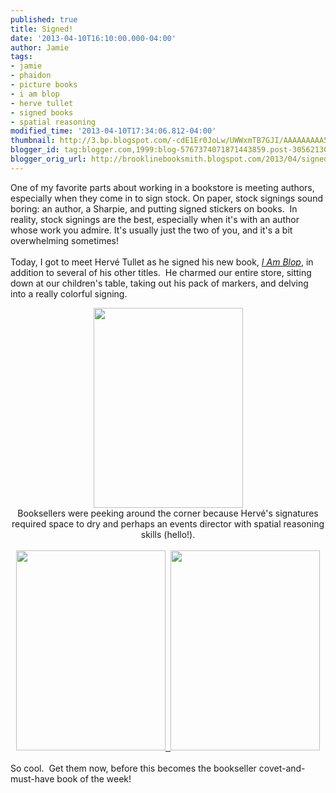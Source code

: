 ```yaml
---
published: true
title: Signed!
date: '2013-04-10T16:10:00.000-04:00'
author: Jamie
tags:
- jamie
- phaidon
- picture books
- i am blop
- herve tullet
- signed books
- spatial reasoning
modified_time: '2013-04-10T17:34:06.812-04:00'
thumbnail: http://3.bp.blogspot.com/-cdE1Er0JoLw/UWWxmTB7GJI/AAAAAAAAA54/otVsNrXug2g/s72-c/AD3C8353-6E6C-4B5A-BFF2-2BE37196E739.JPG
blogger_id: tag:blogger.com,1999:blog-5767374071871443859.post-3056213064881642108
blogger_orig_url: http://brooklinebooksmith.blogspot.com/2013/04/signed.html
---
```


One of my favorite parts about working in a bookstore is meeting authors, especially when they come in to sign stock. On paper, stock signings sound boring: an author, a Sharpie, and putting signed stickers on books.&nbsp; In reality, stock signings are the best, especially when it's with an author whose work you admire. It's usually just the two of you, and it's a bit overwhelming sometimes!<br /><br />Today, I got to meet Hervé Tullet as he signed his new book, <a href="http://www.brooklinebooksmith-shop.com/search/apachesolr_search/herve%20tullet" target="_blank"><i>I Am Blop</i></a>, in addition to several of his other titles.&nbsp; He charmed our entire store, sitting down at our children's table, taking out his pack of markers, and delving into a really colorful signing.<br /><div class="separator" style="clear: both; text-align: center;"><a href="http://3.bp.blogspot.com/-cdE1Er0JoLw/UWWxmTB7GJI/AAAAAAAAA54/otVsNrXug2g/s1600/AD3C8353-6E6C-4B5A-BFF2-2BE37196E739.JPG" imageanchor="1" style="margin-left: 1em; margin-right: 1em;"><img border="0" height="320" src="http://3.bp.blogspot.com/-cdE1Er0JoLw/UWWxmTB7GJI/AAAAAAAAA54/otVsNrXug2g/s320/AD3C8353-6E6C-4B5A-BFF2-2BE37196E739.JPG" width="239" /></a></div><div class="separator" style="clear: both; text-align: center;">Booksellers were peeking around the corner because Hervé's signatures required space to dry and perhaps an events director with spatial reasoning skills (hello!).</div><div class="separator" style="clear: both; text-align: center;"><br /></div><div class="separator" style="clear: both; text-align: center;"><a href="http://2.bp.blogspot.com/-MJHTMikv5Bc/UWWyET7S5DI/AAAAAAAAA6I/Rl__M-ho5c0/s1600/84098C50-771A-4BAA-8618-D7FCFC6E2DC0.JPG" imageanchor="1"><img border="0" height="320" src="http://1.bp.blogspot.com/-pQW4ARBjncA/UWWx20nONoI/AAAAAAAAA6A/Ts-kZ5nKsWY/s320/1403E1B8-A866-4617-A844-757AF8C8EF2E.JPG" width="239" />&nbsp; <img border="0" height="320" src="http://2.bp.blogspot.com/-MJHTMikv5Bc/UWWyET7S5DI/AAAAAAAAA6I/Rl__M-ho5c0/s320/84098C50-771A-4BAA-8618-D7FCFC6E2DC0.JPG" width="239" /> </a></div><div class="separator" style="clear: both; text-align: center;"><br /></div>So cool.&nbsp; Get them now, before this becomes the bookseller covet-and-must-have book of the week! <br /><br />